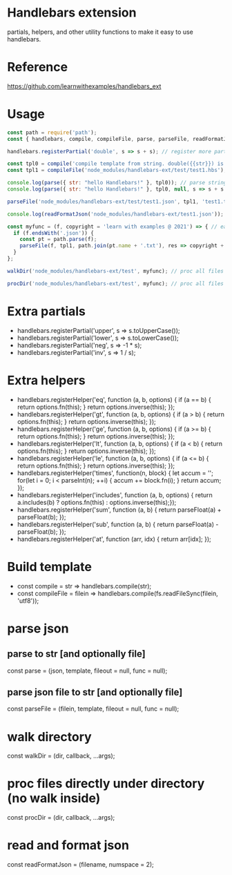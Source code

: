 # Handlebars extension
partials, helpers, and other utility functions to make it easy to use handlebars.

# Reference
  https://github.com/learnwithexamples/handlebars_ext

# Usage
```javascript
const path = require('path');
const { handlebars, compile, compileFile, parse, parseFile, readFormatJson, walkDir, procDir } = require('handlebars-ext');

handlebars.registerPartial('double', s => s + s); // register more partials/helpers as needed

const tpl0 = compile('compile template from string. double({{str}}) is {{> double str}}'); // compile template from string
const tpl1 = compileFile('node_modules/handlebars-ext/test/test1.hbs'); // compile template from file

console.log(parse({ str: "hello Handlebars!" }, tpl0)); // parse string to string
console.log(parse({ str: "hello Handlebars!" }, tpl0, null, s => s + s + s)); // parse string to string, use a postProc function to duplicate the result 3 times

parseFile('node_modules/handlebars-ext/test/test1.json', tpl1, 'test1.txt'); // parse file to file and string

console.log(readFormatJson('node_modules/handlebars-ext/test1.json')); // load and format json file

const myfunc = (f, copyright = 'learn with examples @ 2021') => { // each json file, parse and add copyright
  if (f.endsWith('.json')) {
    const pt = path.parse(f);
    parseFile(f, tpl1, path.join(pt.name + '.txt'), res => copyright + '\n\n' + res);  
  }
};

walkDir('node_modules/handlebars-ext/test', myfunc); // proc all files under test folder using myfunc

procDir('node_modules/handlebars-ext/test', myfunc); // proc all files directly under test folder using myfunc
```
# Extra partials
- handlebars.registerPartial('upper', s => s.toUpperCase());
- handlebars.registerPartial('lower', s => s.toLowerCase());
- handlebars.registerPartial('neg', s => -1 * s);
- handlebars.registerPartial('inv', s => 1 / s);

# Extra helpers
- handlebars.registerHelper('eq', function (a, b, options) { if (a == b) { return options.fn(this); } return options.inverse(this); });
- handlebars.registerHelper('gt', function (a, b, options) { if (a > b) { return options.fn(this); } return options.inverse(this); });
- handlebars.registerHelper('ge', function (a, b, options) { if (a >= b) { return options.fn(this); } return options.inverse(this); });
- handlebars.registerHelper('lt', function (a, b, options) { if (a < b) { return options.fn(this); } return options.inverse(this); });
- handlebars.registerHelper('le', function (a, b, options) { if (a <= b) { return options.fn(this); } return options.inverse(this); });
- handlebars.registerHelper('times', function(n, block) { let accum = ''; for(let i = 0; i < parseInt(n); ++i) { accum += block.fn(i); } return accum; });
- handlebars.registerHelper('includes', function (a, b, options) { return a.includes(b) ? options.fn(this) : options.inverse(this);});
- handlebars.registerHelper('sum', function (a, b) { return parseFloat(a) + parseFloat(b); });
- handlebars.registerHelper('sub', function (a, b) { return parseFloat(a) - parseFloat(b); });
- handlebars.registerHelper('at', function (arr, idx) { return arr[idx]; });

# Build template
- const compile = str => handlebars.compile(str);
- const compileFile = filein => handlebars.compile(fs.readFileSync(filein, 'utf8'));

# parse json
## parse to str [and optionally file]
const parse = (json, template, fileout = null, func = null);

## parse json file to str [and optionally file]
const parseFile = (filein, template, fileout = null, func = null);

# walk directory
const walkDir = (dir, callback, ...args);

# proc files directly under directory (no walk inside)
const procDir = (dir, callback, ...args);

# read and format json
const readFormatJson = (filename, numspace = 2);
